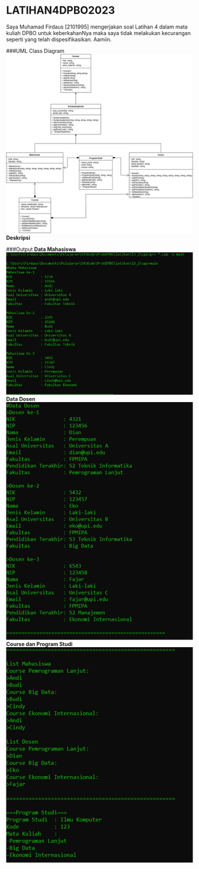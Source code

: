 # LATIHAN4DPBO2023
Saya Muhamad Firdaus [2101995] mengerjakan soal Latihan 4 dalam mata kuliah DPBO untuk keberkahanNya maka 
saya tidak melakukan kecurangan seperti yang telah dispesifikasikan. Aamiin.

###UML Class Diagram
![alt text](https://raw.githubusercontent.com/dauspairet/LATIHAN4DPBO2023/main/UML.png)
<b>Deskripsi</b>

###Output
<b>Data Mahasiswa</b>
![alt text](https://github.com/dauspairet/LATIHAN4DPBO2023/blob/main/cpp/screenshot/cpp1.png)
<b>Data Dosen</b>
![alt text](https://github.com/dauspairet/LATIHAN4DPBO2023/blob/main/cpp/screenshot/cpp2.png)
<b>Course dan Program Studi</b>
![alt text](https://github.com/dauspairet/LATIHAN4DPBO2023/blob/main/cpp/screenshot/cpp3.png)
